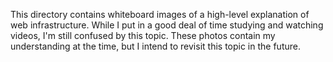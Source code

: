 This directory contains whiteboard images of a high-level explanation of web
infrastructure.
While I put in a good deal of time studying and watching videos, I'm still
confused by this topic. These photos contain my understanding at the time,
but I intend to revisit this topic in the future.